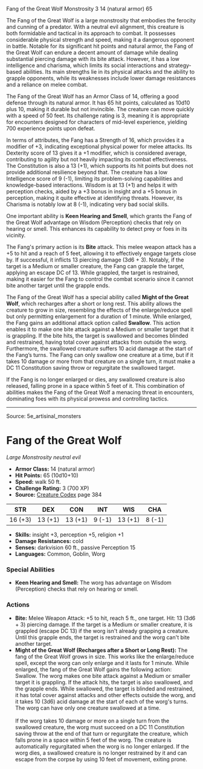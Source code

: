 <MonsterName/>Fang of the Great Wolf</MonsterName>
<CreatureType/>Monstrosity</CreatureType>
<CR/>3</CR>
<AC/>14 (natural armor)</AC>
<HP/>65</HP>
<summary>The Fang of the Great Wolf is a large monstrosity that embodies the ferocity and cunning of a predator. With a neutral evil alignment, this creature is both formidable and tactical in its approach to combat. It possesses considerable physical strength and speed, making it a dangerous opponent in battle. Notable for its significant hit points and natural armor, the Fang of the Great Wolf can endure a decent amount of damage while dealing substantial piercing damage with its bite attack. However, it has a low intelligence and charisma, which limits its social interactions and strategy-based abilities. Its main strengths lie in its physical attacks and the ability to grapple opponents, while its weaknesses include lower damage resistances and a reliance on melee combat.</summary>

<detail>

The Fang of the Great Wolf has an Armor Class of 14, offering a good defense through its natural armor. It has 65 hit points, calculated as 10d10 plus 10, making it durable but not invincible. The creature can move quickly with a speed of 50 feet. Its challenge rating is 3, meaning it is appropriate for encounters designed for characters of mid-level experience, yielding 700 experience points upon defeat.

In terms of attributes, the Fang has a Strength of 16, which provides it a modifier of +3, indicating exceptional physical power for melee attacks. Its Dexterity score of 13 gives it a +1 modifier, which is considered average, contributing to agility but not heavily impacting its combat effectiveness. The Constitution is also a 13 (+1), which supports its hit points but does not provide additional resilience beyond that. The creature has a low Intelligence score of 9 (-1), limiting its problem-solving capabilities and knowledge-based interactions. Wisdom is at 13 (+1) and helps it with perception checks, aided by a +3 bonus in insight and a +5 bonus in perception, making it quite effective at identifying threats. However, its Charisma is notably low at 8 (-1), indicating very bad social skills.

One important ability is **Keen Hearing and Smell**, which grants the Fang of the Great Wolf advantage on Wisdom (Perception) checks that rely on hearing or smell. This enhances its capability to detect prey or foes in its vicinity.

The Fang's primary action is its **Bite** attack. This melee weapon attack has a +5 to hit and a reach of 5 feet, allowing it to effectively engage targets close by. If successful, it inflicts 13 piercing damage (3d6 + 3). Notably, if the target is a Medium or smaller creature, the Fang can grapple the target, applying an escape DC of 13. While grappled, the target is restrained, making it easier for the Fang to control the combat scenario since it cannot bite another target until the grapple ends.

The Fang of the Great Wolf has a special ability called **Might of the Great Wolf**, which recharges after a short or long rest. This ability allows the creature to grow in size, resembling the effects of the enlarge/reduce spell but only permitting enlargement for a duration of 1 minute. While enlarged, the Fang gains an additional attack option called **Swallow**. This action enables it to make one bite attack against a Medium or smaller target that it is grappling. If the bite hits, the target is swallowed and becomes blinded and restrained, having total cover against attacks from outside the worg. Furthermore, the swallowed creature suffers 10 acid damage at the start of the Fang’s turns. The Fang can only swallow one creature at a time, but if it takes 10 damage or more from that creature on a single turn, it must make a DC 11 Constitution saving throw or regurgitate the swallowed target. 

If the Fang is no longer enlarged or dies, any swallowed creature is also released, falling prone in a space within 5 feet of it. This combination of abilities makes the Fang of the Great Wolf a menacing threat in encounters, dominating foes with its physical prowess and controlling tactics.</detail>



---

Source: 5e_artisinal_monsters

# Fang of the Great Wolf

*Large* *Monstrosity* *neutral evil*

- **Armor Class:** 14 (natural armor)
- **Hit Points:** 65 (10d10+10)
- **Speed:** walk 50 ft.
- **Challenge Rating:** 3 (700 XP)
- **Source:** [Creature Codex](https://koboldpress.com/kpstore/product/creature-codex-for-5th-edition-dnd) page 384

| STR | DEX | CON | INT | WIS | CHA |
| --- | --- | --- | --- | --- | --- |
| 16 (+3) | 13 (+1) | 13 (+1) | 9 (-1) | 13 (+1) | 8 (-1) |

- **Skills:** insight +3, perception +5, religion +1
- **Damage Resistances:** cold
- **Senses:** darkvision 60 ft., passive Perception 15
- **Languages:** Common, Goblin, Worg

### Special Abilities

- **Keen Hearing and Smell:** The worg has advantage on Wisdom (Perception) checks that rely on hearing or smell.

### Actions

- **Bite:** Melee Weapon Attack: +5 to hit, reach 5 ft., one target. Hit: 13 (3d6 + 3) piercing damage. If the target is a Medium or smaller creature, it is grappled (escape DC 13) if the worg isn't already grapping a creature. Until this grapple ends, the target is restrained and the worg can't bite another target.
- **Might of the Great Wolf (Recharges after a Short or Long Rest):** The fang of the Great Wolf grows in size. This works like the enlarge/reduce spell, except the worg can only enlarge and it lasts for 1 minute. While enlarged, the fang of the Great Wolf gains the following action:<br>Swallow. The worg makes one bite attack against a Medium or smaller target it is grappling. If the attack hits, the target is also swallowed, and the grapple ends. While swallowed, the target is blinded and restrained, it has total cover against attacks and other effects outside the worg, and it takes 10 (3d6) acid damage at the start of each of the worg's turns. The worg can have only one creature swallowed at a time. <br><br>If the worg takes 10 damage or more on a single turn from the swallowed creature, the worg must succeed on a DC 11 Constitution saving throw at the end of that turn or regurgitate the creature, which falls prone in a space within 5 feet of the worg. The creature is automatically regurgitated when the worg is no longer enlarged. If the worg dies, a swallowed creature is no longer restrained by it and can escape from the corpse by using 10 feet of movement, exiting prone.




